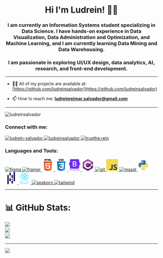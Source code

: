 

<h1 align="center">Hi I'm Ludrein! 👋🏻</h1>

<h3 align="center">I am currently an Information Systems student specializing in Data Science. I have hands-on experience in Data Visualization, Data Administration and Optimization, and Machine Learning, and I am currently learning Data Mining and Data Warehousing.</h3>
<h3 align="center">I am passionate in exploring UI/UX design, data analytics, AI, research, and front-end development.</h3>

---

- 👨‍💻 All of my projects are available at: [https://github.com/ludreinsalvador](https://github.com/ludreinsalvador)

- 📫 How to reach me: **ludreinreimar.salvador@gmail.com**

---
<p align="left"> <img src="https://komarev.com/ghpvc/?username=ludreinsalvador&label=Profile%20views&color=0e75b6&style=flat" alt="ludreinsalvador" /> </p>
<h3 align="left">Connect with me:</h3>
<p align="left">
  <a href="https://linkedin.com/in/ludrein-salvador" target="blank">
    <img align="center" src="https://raw.githubusercontent.com/rahuldkjain/github-profile-readme-generator/master/src/images/icons/Social/linked-in-alt.svg" alt="ludrein-salvador" height="30" width="40" />
  </a>
<a href="https://fb.com/ludreinsalvador" target="blank">
  <img align="center" src="https://raw.githubusercontent.com/rahuldkjain/github-profile-readme-generator/master/src/images/icons/Social/facebook.svg" alt="ludreinsalvador" height="30" width="40" />
</a>
<a href="https://instagram.com/truethe.rein" target="blank">
  <img align="center" src="https://raw.githubusercontent.com/rahuldkjain/github-profile-readme-generator/master/src/images/icons/Social/instagram.svg" alt="truethe.rein" height="30" width="40" />
</a>
</p>

<h3 align="left">Languages and Tools:</h3>
<p align="left"> 
    <a href="https://www.figma.com/" target="_blank" rel="noreferrer"> 
    <img src="https://www.vectorlogo.zone/logos/figma/figma-icon.svg" alt="figma" width="40" height="40"/> 
  </a> 
  <a href="https://www.framer.com/" target="_blank" rel="noreferrer"> 
    <img src="https://www.vectorlogo.zone/logos/framer/framer-icon.svg" alt="framer" width="40" height="40"/> 
  </a>
    <a href="https://www.w3.org/html/" target="_blank" rel="noreferrer"> 
    <img src="https://raw.githubusercontent.com/devicons/devicon/master/icons/html5/html5-original-wordmark.svg" alt="html5" width="40" height="40"/> 
  </a> 
  <a href="https://www.w3schools.com/css/" target="_blank" rel="noreferrer"> 
    <img src="https://raw.githubusercontent.com/devicons/devicon/master/icons/css3/css3-original-wordmark.svg" alt="css3" width="40" height="40"/> 
  </a> 
  <a href="https://getbootstrap.com" target="_blank" rel="noreferrer"> 
    <img src="https://raw.githubusercontent.com/devicons/devicon/master/icons/bootstrap/bootstrap-plain-wordmark.svg" alt="bootstrap" width="40" height="40"/> 
  </a> 
  <a href="https://www.w3schools.com/cs/" target="_blank" rel="noreferrer"> 
    <img src="https://raw.githubusercontent.com/devicons/devicon/master/icons/csharp/csharp-original.svg" alt="csharp" width="40" height="40"/> 
  </a>
  <a href="https://git-scm.com/" target="_blank" rel="noreferrer"> 
    <img src="https://www.vectorlogo.zone/logos/git-scm/git-scm-icon.svg" alt="git" width="40" height="40"/> 
  </a> 
  <a href="https://developer.mozilla.org/en-US/docs/Web/JavaScript" target="_blank" rel="noreferrer"> 
    <img src="https://raw.githubusercontent.com/devicons/devicon/master/icons/javascript/javascript-original.svg" alt="javascript" width="40" height="40"/> 
  </a> 
  <a href="https://www.microsoft.com/en-us/sql-server" target="_blank" rel="noreferrer"> 
    <img src="https://www.svgrepo.com/show/303229/microsoft-sql-server-logo.svg" alt="mssql" width="40" height="40"/> 
  </a> 
  <a href="https://www.python.org" target="_blank" rel="noreferrer"> 
    <img src="https://raw.githubusercontent.com/devicons/devicon/master/icons/python/python-original.svg" alt="python" width="40" height="40"/> 
  </a>
  <a href="https://pandas.pydata.org/" target="_blank" rel="noreferrer"> 
    <img src="https://raw.githubusercontent.com/devicons/devicon/2ae2a900d2f041da66e950e4d48052658d850630/icons/pandas/pandas-original.svg" alt="pandas" width="40" height="40"/> 
  </a> 
  <a href="https://reactjs.org/" target="_blank" rel="noreferrer"> 
    <img src="https://raw.githubusercontent.com/devicons/devicon/master/icons/react/react-original-wordmark.svg" alt="react" width="40" height="40"/> 
  </a> 
  <a href="https://seaborn.pydata.org/" target="_blank" rel="noreferrer"> 
    <img src="https://seaborn.pydata.org/_images/logo-mark-lightbg.svg" alt="seaborn" width="40" height="40"/> 
  </a> 
  <a href="https://tailwindcss.com/" target="_blank" rel="noreferrer"> 
    <img src="https://www.vectorlogo.zone/logos/tailwindcss/tailwindcss-icon.svg" alt="tailwind" width="40" height="40"/> 
  </a>
</p>

---

# 📊 GitHub Stats:
![](https://github-readme-stats.vercel.app/api?username=ludreinsalvador&theme=calm&hide_border=false&include_all_commits=false&count_private=false&v=1)<br/>
![](https://nirzak-streak-stats.vercel.app/?user=ludreinsalvador&theme=calm&hide_border=false&v=1)<br/>
![](https://github-readme-stats.vercel.app/api/top-langs/?username=ludreinsalvador&theme=calm&hide_border=false&include_all_commits=false&count_private=false&layout=compact&v=1)

---
[![](https://visitcount.itsvg.in/api?id=ludreinsalvador&icon=0&color=0)](https://visitcount.itsvg.in)

<!-- Proudly created with GPRM ( https://gprm.itsvg.in ) -->
